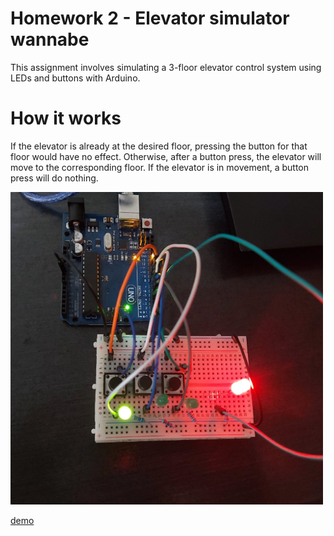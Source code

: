 # Homework 2 - Elevator simulator wannabe

This assignment involves simulating a 3-floor elevator control system using LEDs and buttons with Arduino.

# How it works

If the elevator is already at the desired floor, pressing the button for that floor would have no effect. 
Otherwise, after a button press, the elevator will move to the corresponding floor. If the elevator is in movement, a button press will do nothing.

<img src="https://github.com/Radu-Antonio/IntroductionToRobotics/blob/master/homework2/im2.jpeg" alt="image" width="500" height="500"/>

[demo](https://www.youtube.com/shorts/X9_kdsqPf4I)
